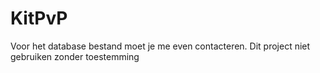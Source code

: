 # KitPvP

Voor het database bestand moet je me even contacteren. Dit project niet gebruiken zonder toestemming